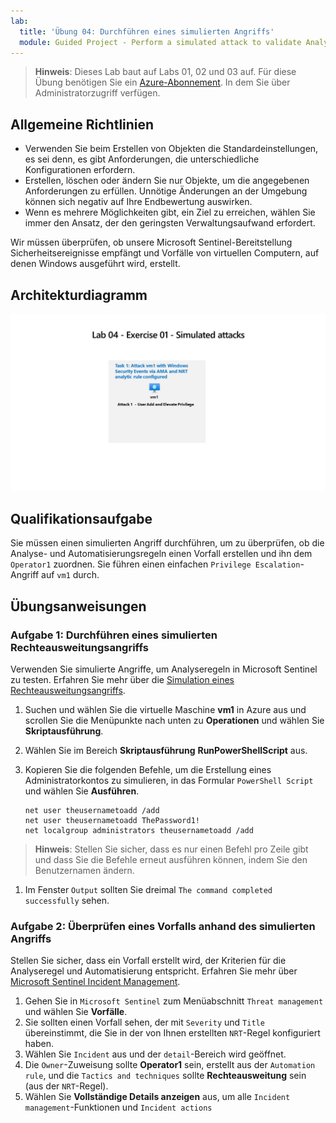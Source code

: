 ```yaml
---
lab:
  title: 'Übung 04: Durchführen eines simulierten Angriffs'
  module: Guided Project - Perform a simulated attack to validate Analytic and Automation rules
---
```


>**Hinweis**: Dieses Lab baut auf Labs 01, 02 und 03 auf. Für diese Übung benötigen Sie ein [Azure-Abonnement](https://azure.microsoft.com/free/?azure-portal=true). In dem Sie über Administratorzugriff verfügen.

## Allgemeine Richtlinien

- Verwenden Sie beim Erstellen von Objekten die Standardeinstellungen, es sei denn, es gibt Anforderungen, die unterschiedliche Konfigurationen erfordern.
- Erstellen, löschen oder ändern Sie nur Objekte, um die angegebenen Anforderungen zu erfüllen. Unnötige Änderungen an der Umgebung können sich negativ auf Ihre Endbewertung auswirken.
- Wenn es mehrere Möglichkeiten gibt, ein Ziel zu erreichen, wählen Sie immer den Ansatz, der den geringsten Verwaltungsaufwand erfordert.

Wir müssen überprüfen, ob unsere Microsoft Sentinel-Bereitstellung Sicherheitsereignisse empfängt und Vorfälle von virtuellen Computern, auf denen Windows ausgeführt wird, erstellt.

## Architekturdiagramm

![Diagramm eines simulierten Angriffs ](../Media/apl-5001-lab-diagrams-lab04.png)

## Qualifikationsaufgabe

Sie müssen einen simulierten Angriff durchführen, um zu überprüfen, ob die Analyse- und Automatisierungsregeln einen Vorfall erstellen und ihn dem `Operator1` zuordnen. Sie führen einen einfachen `Privilege Escalation`-Angriff auf `vm1` durch.

## Übungsanweisungen

### Aufgabe 1: Durchführen eines simulierten Rechteausweitungsangriffs

Verwenden Sie simulierte Angriffe, um Analyseregeln in Microsoft Sentinel zu testen. Erfahren Sie mehr über die [Simulation eines Rechteausweitungsangriffs](https://github.com/redcanaryco/atomic-red-team/blob/master/atomics/T1078.003/T1078.003.md).

1. Suchen und wählen Sie die virtuelle Maschine **vm1** in Azure aus und scrollen Sie die Menüpunkte nach unten zu **Operationen** und wählen Sie **Skriptausführung**.
1. Wählen Sie im Bereich **Skriptausführung** **RunPowerShellScript** aus.
1. Kopieren Sie die folgenden Befehle, um die Erstellung eines Administratorkontos zu simulieren, in das Formular `PowerShell Script` und wählen Sie **Ausführen**.

    ```CommandPrompt
    net user theusernametoadd /add
    net user theusernametoadd ThePassword1!
    net localgroup administrators theusernametoadd /add
    ```

>**Hinweis**: Stellen Sie sicher, dass es nur einen Befehl pro Zeile gibt und dass Sie die Befehle erneut ausführen können, indem Sie den Benutzernamen ändern.

1. Im Fenster `Output` sollten Sie dreimal `The command completed successfully` sehen.

### Aufgabe 2: Überprüfen eines Vorfalls anhand des simulierten Angriffs

Stellen Sie sicher, dass ein Vorfall erstellt wird, der Kriterien für die Analyseregel und Automatisierung entspricht. Erfahren Sie mehr über [Microsoft Sentinel Incident Management](https://learn.microsoft.com/azure/sentinel/incident-investigation).

1. Gehen Sie in `Microsoft Sentinel` zum Menüabschnitt `Threat management` und wählen Sie **Vorfälle**.
1. Sie sollten einen Vorfall sehen, der mit `Severity` und `Title` übereinstimmt, die Sie in der von Ihnen erstellten `NRT`-Regel konfiguriert haben.
1. Wählen Sie `Incident` aus und der `detail`-Bereich wird geöffnet.
1. Die `Owner`-Zuweisung sollte **Operator1** sein, erstellt aus der `Automation rule`, und die `Tactics and techniques` sollte **Rechteausweitung** sein (aus der `NRT`-Regel).
1. Wählen Sie **Vollständige Details anzeigen** aus, um alle `Incident management`-Funktionen und `Incident actions`
